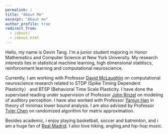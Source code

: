 ```yaml
---
permalink: /
title: "About Me"
excerpt: "About me"
author_profile: true
redirect_from: 
  - /about/
  - /about.html
---
```

Hello, my name is Devin Tang. I'm a junior student majoring in Honor Mathematics and Computer Science at New York University. My research interests lies in statistical machine learning, high dimensional statitiscs, reinforcement learning and computational neuroscience.

Currently, I am working with Professor [David McLaughlin](https://math.nyu.edu/~dmac/) on computational neuroscience research related to STDP (Spike Timing Dependent Plasticity） and BTSP (Behavioral Time Scale Plasticity. I have done the supervised reading under supervision of Professor [John Rinzel](https://as.nyu.edu/cns/people/faculty.john-rinzel.html) on modeling of auditory perception. I have also worked with Professor [Yanjun Han](https://yanjunhan2021.github.io/) in theory of minimax lower bound analysis. I am also advised by Professor [Tyler Chen](https://research.chen.pw/) on randomized algorithm for matrix approximation.

Besides academic, i enjoy playing basketball, soccer and batminton, and i am a huge fan of [Real Madrid](https://www.realmadrid.com/en). I also love hiking, angling,and hip-hop music.
